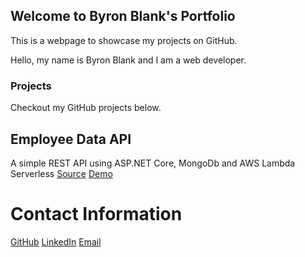 ## Welcome to Byron Blank's Portfolio

This is a webpage to showcase my projects on GitHub.  

Hello, my name is Byron Blank and I am a web developer.

### Projects

Checkout my GitHub projects below. 

## Employee Data API
A simple REST API using ASP.NET Core, MongoDb and AWS Lambda Serverless
[Source](https://github.com/ByronCoder/EmployeeDataApiMongoDbLamda)
[Demo](https://github.com/ByronCoder/EmployeeDataApiMongoDbLamda)


# Contact Information
[GitHub](https://github.com/ByronCoder)
[LinkedIn](https://www.linkedin.com/in/byron-blank-aa942015/)
[Email](mailto:byronbla@gmail.com)

